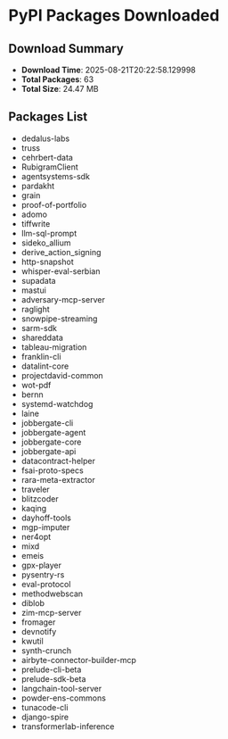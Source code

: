 # PyPI Packages Downloaded

## Download Summary
- **Download Time**: 2025-08-21T20:22:58.129998
- **Total Packages**: 63
- **Total Size**: 24.47 MB

## Packages List
- dedalus-labs
- truss
- cehrbert-data
- RubigramClient
- agentsystems-sdk
- pardakht
- grain
- proof-of-portfolio
- adomo
- tiffwrite
- llm-sql-prompt
- sideko_allium
- derive_action_signing
- http-snapshot
- whisper-eval-serbian
- supadata
- mastui
- adversary-mcp-server
- raglight
- snowpipe-streaming
- sarm-sdk
- shareddata
- tableau-migration
- franklin-cli
- datalint-core
- projectdavid-common
- wot-pdf
- bernn
- systemd-watchdog
- laine
- jobbergate-cli
- jobbergate-agent
- jobbergate-core
- jobbergate-api
- datacontract-helper
- fsai-proto-specs
- rara-meta-extractor
- traveler
- blitzcoder
- kaqing
- dayhoff-tools
- mgp-imputer
- ner4opt
- mixd
- emeis
- gpx-player
- pysentry-rs
- eval-protocol
- methodwebscan
- diblob
- zim-mcp-server
- fromager
- devnotify
- kwutil
- synth-crunch
- airbyte-connector-builder-mcp
- prelude-cli-beta
- prelude-sdk-beta
- langchain-tool-server
- powder-ens-commons
- tunacode-cli
- django-spire
- transformerlab-inference
